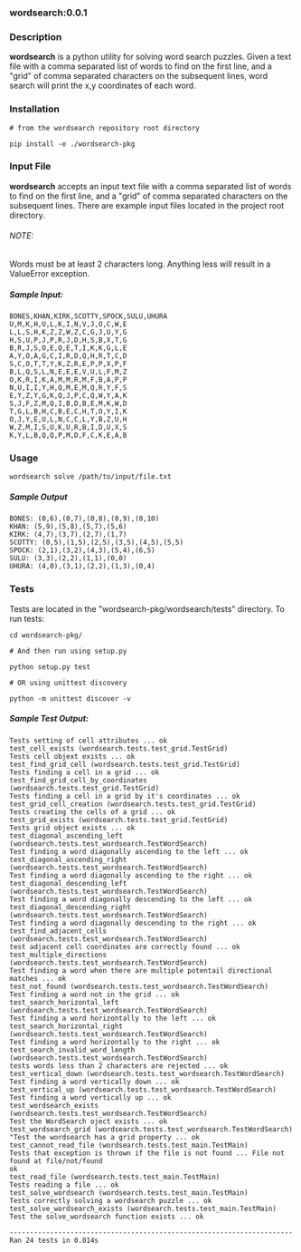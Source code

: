 ### wordsearch:0.0.1

### Description
**wordsearch** is a python utility for solving word search puzzles. Given a text file with
a comma separated list of words to find on the first line, and a "grid" of comma separated characters on
the subsequent lines, word search will print the x,y coordinates of each word.

### Installation
    # from the wordsearch repository root directory

    pip install -e ./wordsearch-pkg

### Input File
**wordsearch** accepts an input text file with a comma separated list of words
to find on the first line, and a "grid" of comma separated characters on
the subsequent lines. There are example input files located in the project root directory.

###### NOTE:
Words must be at least 2 characters long. Anything less will result in a
ValueError exception.

##### Sample Input:

    BONES,KHAN,KIRK,SCOTTY,SPOCK,SULU,UHURA
    U,M,K,H,U,L,K,I,N,V,J,O,C,W,E
    L,L,S,H,K,Z,Z,W,Z,C,G,J,U,Y,G
    H,S,U,P,J,P,R,J,D,H,S,B,X,T,G
    B,R,J,S,O,E,Q,E,T,I,K,K,G,L,E
    A,Y,O,A,G,C,I,R,D,Q,H,R,T,C,D
    S,C,O,T,T,Y,K,Z,R,E,P,P,X,P,F
    B,L,Q,S,L,N,E,E,E,V,U,L,F,M,Z
    O,K,R,I,K,A,M,M,R,M,F,B,A,P,P
    N,U,I,I,Y,H,Q,M,E,M,Q,R,Y,F,S
    E,Y,Z,Y,G,K,Q,J,P,C,Q,W,Y,A,K
    S,J,F,Z,M,Q,I,B,D,B,E,M,K,W,D
    T,G,L,B,H,C,B,E,C,H,T,O,Y,I,K
    O,J,Y,E,U,L,N,C,C,L,Y,B,Z,U,H
    W,Z,M,I,S,U,K,U,R,B,I,D,U,X,S
    K,Y,L,B,Q,Q,P,M,D,F,C,K,E,A,B

### Usage
    wordsearch solve /path/to/input/file.txt

##### Sample Output
    BONES: (0,6),(0,7),(0,8),(0,9),(0,10)
    KHAN: (5,9),(5,8),(5,7),(5,6)
    KIRK: (4,7),(3,7),(2,7),(1,7)
    SCOTTY: (0,5),(1,5),(2,5),(3,5),(4,5),(5,5)
    SPOCK: (2,1),(3,2),(4,3),(5,4),(6,5)
    SULU: (3,3),(2,2),(1,1),(0,0)
    UHURA: (4,0),(3,1),(2,2),(1,3),(0,4)


### Tests
Tests are located in the "wordsearch-pkg/wordsearch/tests" directory. To run tests:

    cd wordsearch-pkg/

    # And then run using setup.py

    python setup.py test

    # OR using unittest discovery

    python -m unittest discover -v

##### Sample Test Output:
    Tests setting of cell attributes ... ok
    test_cell_exists (wordsearch.tests.test_grid.TestGrid)
    Tests cell objext exists ... ok
    test_find_grid_cell (wordsearch.tests.test_grid.TestGrid)
    Tests finding a cell in a grid ... ok
    test_find_grid_cell_by_coordinates (wordsearch.tests.test_grid.TestGrid)
    Tests finding a cell in a grid by it's coordinates ... ok
    test_grid_cell_creation (wordsearch.tests.test_grid.TestGrid)
    Tests creating the cells of a grid ... ok
    test_grid_exists (wordsearch.tests.test_grid.TestGrid)
    Tests grid object exists ... ok
    test_diagonal_ascending_left (wordsearch.tests.test_wordsearch.TestWordSearch)
    Test finding a word diagonally ascending to the left ... ok
    test_diagonal_ascending_right (wordsearch.tests.test_wordsearch.TestWordSearch)
    Test finding a word diagonally ascending to the right ... ok
    test_diagonal_descending_left (wordsearch.tests.test_wordsearch.TestWordSearch)
    Test finding a word diagonally descending to the left ... ok
    test_diagonal_descending_right (wordsearch.tests.test_wordsearch.TestWordSearch)
    Test finding a word diagonally descending to the right ... ok
    test_find_adjacent_cells (wordsearch.tests.test_wordsearch.TestWordSearch)
    test adjacent cell coordinates are correctly found ... ok
    test_multiple_directions (wordsearch.tests.test_wordsearch.TestWordSearch)
    Test finding a word when there are multiple potentail directional matches ... ok
    test_not_found (wordsearch.tests.test_wordsearch.TestWordSearch)
    Test finding a word not in the grid ... ok
    test_search_horizontal_left (wordsearch.tests.test_wordsearch.TestWordSearch)
    Test finding a word horizontally to the left ... ok
    test_search_horizontal_right (wordsearch.tests.test_wordsearch.TestWordSearch)
    Test finding a word horizontally to the right ... ok
    test_search_invalid_word_length (wordsearch.tests.test_wordsearch.TestWordSearch)
    tests words less than 2 characters are rejected ... ok
    test_vertical_down (wordsearch.tests.test_wordsearch.TestWordSearch)
    Test finding a word vertically down ... ok
    test_vertical_up (wordsearch.tests.test_wordsearch.TestWordSearch)
    Test finding a word vertically up ... ok
    test_wordsearch_exists (wordsearch.tests.test_wordsearch.TestWordSearch)
    Test the WordSearch oject exists ... ok
    test_wordsearch_grid (wordsearch.tests.test_wordsearch.TestWordSearch)
    "Test the wordsearch has a grid property ... ok
    test_cannot_read_file (wordsearch.tests.test_main.TestMain)
    Tests that exception is thrown if the file is not found ... File not found at file/not/found
    ok
    test_read_file (wordsearch.tests.test_main.TestMain)
    Tests reading a file ... ok
    test_solve_wordsearch (wordsearch.tests.test_main.TestMain)
    Tests correctly solving a wordsearch puzzle ... ok
    test_solve_wordsearch_exists (wordsearch.tests.test_main.TestMain)
    Test the solve_wordsearch function exists ... ok

    ----------------------------------------------------------------------
    Ran 24 tests in 0.014s



